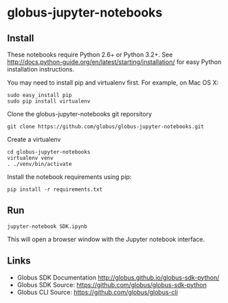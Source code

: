 # globus-jupyter-notebooks

## Install

These notebooks require Python 2.6+ or Python 3.2+. See
http://docs.python-guide.org/en/latest/starting/installation/
for easy Python installation instructions.

You may need to install pip and virtualenv first.  For example, on Mac OS X:

    sudo easy_install pip
    sudo pip install virtualenv

Clone the globus-jupyter-notebooks git reporsitory

    git clone https://github.com/globus/globus-jupyter-notebooks.git

Create a virtualenv

    cd globus-jupyter-notebooks
    virtualenv venv
    . ./venv/bin/activate

Install the notebook requirements using pip:

    pip install -r requirements.txt

## Run

    jupyter-notebook SDK.ipynb

This will open a browser window with the Jupyter notebook interface.

## Links

* Globus SDK Documentation http://globus.github.io/globus-sdk-python/
* Globus SDK Source: https://github.com/globus/globus-sdk-python
* Globus CLI Source: https://github.com/globus/globus-cli
